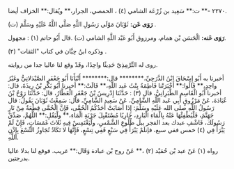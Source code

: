٢٢٧٠ -** ت:** سَعِيد بن زُرْعَة الشامي (٤) ، الحمصي، الجرار،** ويُقال:** الخزاف أيضا.

**رَوَى عَن:** ثَوْبَانَ مَوْلَى رَسُولِ اللَّهِ صَلَّى اللَّهُ عَلَيْهِ وسَلَّمَ (ت) .

**رَوَى عَنه:** الْحَسَن بْن همام، ومرزوق أَبُو عَبْد اللَّهِ الشامي (ت) .قال أَبُو حاتم (١) : مجهول.

وذكره ابنُ حِبَّان في كتاب "الثقات" (٢) .

روى له التِّرْمِذِيّ حَدِيثًا واحِدًا، وقَدْ وقع لنا عاليا جدا من روايته.

أخبرنا به أَبُو إِسْحَاقَ ابْنُ الدَّرَجِيِّ،******** قال:******** أَنْبَأَنَا أَبُو جَعْفَرٍ الصَّيْدَلانِيُّ وغَيْرُ واحِدٍ،** قَالُوا:** أَخْبَرَتْنا فَاطِمَةُ بِنْتُ عَبد اللَّهِ،** قَالَتْ:** أخبرنا أَبُو بَكْرِ بْنُ رِيذَةَ، قال: أخبرنا أَبُو الْقَاسِمِ الطَّبَرِانِيُّ، قال (٣) : حَدَّثَنَا إِدْرِيسُ بْنُ جَعْفَرٍ الْعَطَّارُ، قال: حَدَّثَنَا رَوْحُ بْنُ عُبَادَةَ، عَنْ مَرْزُوقٍ أَبِي عَبد اللَّهِ الشَّامِيِّ، عَنْ سَعِيد الشَّامِيِّ، قال: سَمِعْتُ ثَوْبَانَ يَقُولُ: قال رَسُولُ اللَّهِ صلى الله عَلَيْهِ وسَلَّمَ: إِذَا أَصَابَتْ أَحَدُكُمُ الْحُمَّى، فَإِنَّ الْحُمَّى قِطْعَةٌ مِنْ نَارِ جَهَنَّمَ، فَلْيُطْفِئْهَا عَنْهُ بِالْمَاءِ الْبَارِدِ، جَارِيًا مُسْتَقْبِلَ جَرْيَةِ الْمَاءِ،** ولْيَقُلِ:** اللَّهُمَّ، صَدِّقْ رَسُولَكَ، فَاشْفِ عبدك بعد الفجر ببل طُلُوعِ الشَّمْسِ، ولْيَغْتَمِسْ فِيهِ ثَلاثَ غَمَسَاتٍ، فَإِنْ لَمْ يَبْرَأْ فِي (٤) خمس ففي سبع، فإنلَمْ يَبْرَأْ فِي سَبْعٍ فَفِي تِسْعٍ، فَإِنَّهَا لا تَكَادُ تُجَاوِزُ التِّسْعَ بِإِذْنِ اللَّهِ.

رواه (١) عَنْ عبد بْن حُمَيْد (٢) ،** عَنْ روح بْن عبادة وَقَال:** غريب. فوقع لنا بدلا عاليا بدرجتين.